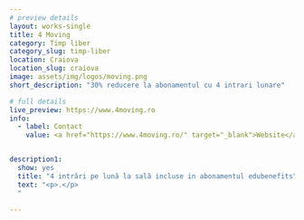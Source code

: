 ```yaml
---
# preview details
layout: works-single
title: 4 Moving
category: Timp liber
category_slug: timp-liber
location: Craiova
location_slug: craiova
image: assets/img/logos/moving.png
short_description: "30% reducere la abonamentul cu 4 intrari lunare"

# full details
live_preview: https://www.4moving.ro
info:
  - label: Contact
    value: <a href="https://www.4moving.ro/" target="_blank">Website</a>


description1:
  show: yes
  title: "4 intrări pe lună la sală incluse in abonamentul edubenefits" 
  text: "<p>.</p>
  "

---
```

